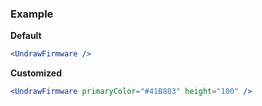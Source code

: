 ### Example

**Default**
```jsx
<UndrawFirmware />
```

**Customized**
```jsx
<UndrawFirmware primaryColor="#41B883" height="100" />
```
